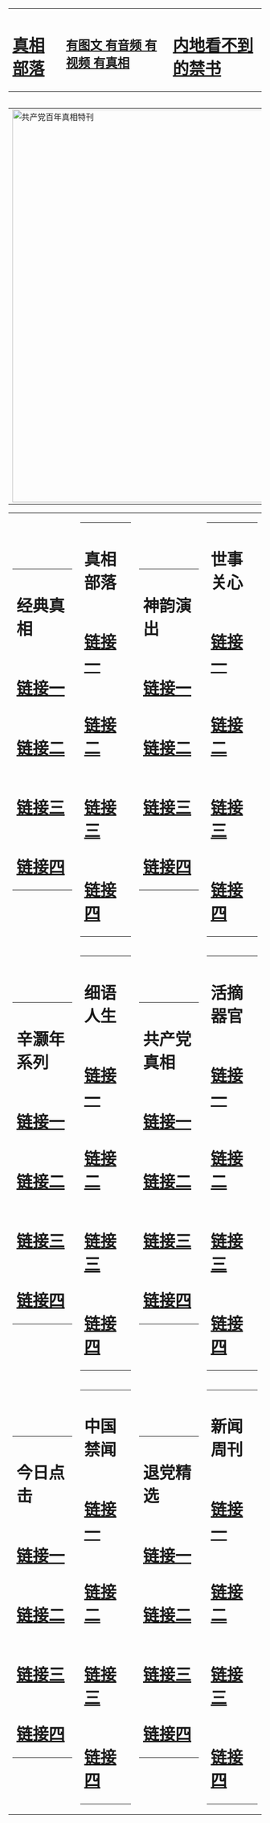 <table><tr><td><H1><a href="http://t.cn/Ra2bBOU">真相部落</a></H1></td><td><H2><a href="http://t.cn/RXHBgjg">有图文 有音频 有视频 有真相</a></H2><td><H1><a href="http://t.cn/Ra2bdTn"> 内地看不到的禁书</a></H1></td></table><table><table><tr><td><a href="http://t.cn/Ra2buN6"><img src="http://8071.u46.yoga-power.com/zx/bngcd/gcdbnzx.jpg" width="780"  border="0" alt="共产党百年真相特刊"></a></td></tr></table><table><tr><td><table><tr><td ><h1>经典真相</h1></td></tr><tr><td><h1>  <a href="http://t.cn/RXEOy0H" target=_blank>链接一</a>  </h1></td></tr><tr><td><h1>  <a href="http://t.cn/RXdFUHv" target=_blank>链接二</a>  </h1></td></tr><tr><td><h1>  <a href="http://po.st/oqbD8X" target=_blank>链接三</a>  </h1></td></tr><tr><td><h1>  <a href="http://t.cn/RXHrhbg" target=_blank>链接四</a>  </h1></td></tr></table></td><td><table><tr><td ><h1>真相部落</h1></td></tr><tr><td><h1>  <a href="http://t.cn/RXHBgjg" target=_blank>链接一</a>  </h1></td></tr><tr><td><h1>  <a href="http://t.cn/RXEOqH8" target=_blank>链接二</a>  </h1></td></tr><tr><td><h1>  <a href="http://po.st/G8fS0g" target=_blank>链接三</a>  </h1></td></tr><tr><td><h1>  <a href="http://po.st/hLiAQe" target=_blank>链接四</a>  </h1></td></tr></table></td><td><table><tr><td ><h1>神韵演出</h1></td></tr><tr><td><h1>  <a href="http://t.cn/RXHrqTl" target=_blank>链接一</a>  </h1></td></tr><tr><td><h1>  <a href="http://t.cn/RXtd2tX" target=_blank>链接二</a>  </h1></td></tr><tr><td><h1>  <a href="http://po.st/HqQJcP" target=_blank>链接三</a>  </h1></td></tr><tr><td><h1>  <a href="http://t.cn/RXHrSzD" target=_blank>链接四</a>  </h1></td></tr></table></td><td><table><tr><td ><h1>世事关心</h1></td></tr><tr><td><h1>  <a href="http://t.cn/RXdFIVZ" target=_blank>链接一</a>  </h1></td></tr><tr><td><h1>  <a href="http://t.cn/RXdFZMm" target=_blank>链接二</a>  </h1></td></tr><tr><td><h1>  <a href="http://po.st/zlvcgO" target=_blank>链接三</a>  </h1></td></tr><tr><td><h1>  <a href="http://t.cn/RXHrbCo" target=_blank>链接四</a>  </h1></td></tr></table></td></tr><tr><td><table><tr><td ><h1>辛灏年系列</h1></td></tr><tr><td><h1>  <a href="http://t.cn/RXHriAs" target=_blank>链接一</a>  </h1></td></tr><tr><td><h1>  <a href="http://t.cn/RXdFGVA" target=_blank>链接二</a>  </h1></td></tr><tr><td><h1>  <a href="http://po.st/utKwIt" target=_blank>链接三</a>  </h1></td></tr><tr><td><h1>  <a href="http://t.cn/RXHrbYm" target=_blank>链接四</a>  </h1></td></tr></table></td><td><table><tr><td ><h1>细语人生</h1></td></tr><tr><td><h1>  <a href="http://t.cn/RXEOvvw" target=_blank>链接一</a>  </h1></td></tr><tr><td><h1>  <a href="http://t.cn/RXHroU6" target=_blank>链接二</a>  </h1></td></tr><tr><td><h1>  <a href="http://po.st/rjQdLo" target=_blank>链接三</a>  </h1></td></tr><tr><td><h1>  <a href="http://t.cn/RXEOvvw" target=_blank>链接四</a>  </h1></td></tr></table></td><td><table><tr><td ><h1>共产党真相</h1></td></tr><tr><td><h1>  <a href="http://t.cn/Ra2buN6" target=_blank>链接一</a>  </h1></td></tr><tr><td><h1>  <a href="http://t.cn/RXHrimJ" target=_blank>链接二</a>  </h1></td></tr><tr><td><h1>  <a href="http://po.st/3cddeZ" target=_blank>链接三</a>  </h1></td></tr><tr><td><h1>  <a href="http://t.cn/RXEOIgO" target=_blank>链接四</a>  </h1></td></tr></table></td><td><table><tr><td ><h1>活摘器官</h1></td></tr><tr><td><h1>  <a href="http://t.cn/RXtdbMn" target=_blank>链接一</a>  </h1></td></tr><tr><td><h1>  <a href="http://t.cn/RXdFihb" target=_blank>链接二</a>  </h1></td></tr><tr><td><h1>  <a href="http://po.st/rWP8pi" target=_blank>链接三</a>  </h1></td></tr><tr><td><h1>  <a href="http://t.cn/RXHr0ft" target=_blank>链接四</a>  </h1></td></tr></table></td></tr><tr><td><table><tr><td ><h1>今日点击</h1></td></tr><tr><td><h1>  <a href="http://t.cn/Raz8Ewn" target=_blank>链接一</a>  </h1></td></tr><tr><td><h1>  <a href="http://t.cn/RXdF5m8" target=_blank>链接二</a>  </h1></td></tr><tr><td><h1>  <a href="http://po.st/o9VMzO" target=_blank>链接三</a>  </h1></td></tr><tr><td><h1>  <a href="http://t.cn/RXtdq3K" target=_blank>链接四</a>  </h1></td></tr></table></td><td><table><tr><td ><h1>中国禁闻</h1></td></tr><tr><td><h1>  <a href="http://t.cn/RXtdcw4" target=_blank>链接一</a>  </h1></td></tr><tr><td><h1>  <a href="http://t.cn/RXEO2PH" target=_blank>链接二</a>  </h1></td></tr><tr><td><h1>  <a href="http://po.st/ZbUfOC" target=_blank>链接三</a>  </h1></td></tr><tr><td><h1>  <a href="http://t.cn/RXdFtoH" target=_blank>链接四</a>  </h1></td></tr></table></td><td><table><tr><td ><h1>退党精选</h1></td></tr><tr><td><h1>  <a href="http://t.cn/Raz8QKg" target=_blank>链接一</a>  </h1></td></tr><tr><td><h1>  <a href="http://t.cn/Raz8EYw" target=_blank>链接二</a>  </h1></td></tr><tr><td><h1>  <a href="http://po.st/vc27jx" target=_blank>链接三</a>  </h1></td></tr><tr><td><h1>  <a href="http://t.cn/RXEOjMX" target=_blank>链接四</a>  </h1></td></tr></table></td><td><table><tr><td ><h1>新闻周刊</h1></td></tr><tr><td><h1>  <a href="http://t.cn/RXHrX0w" target=_blank>链接一</a>  </h1></td></tr><tr><td><h1>  <a href="http://t.cn/RXHrXWD" target=_blank>链接二</a>  </h1></td></tr><tr><td><h1>  <a href="http://po.st/tq2TGK" target=_blank>链接三</a>  </h1></td></tr><tr><td><h1>  <a href="http://po.st/w1a6PH" target=_blank>链接四</a>  </h1></td></tr></table></td></tr></table>
